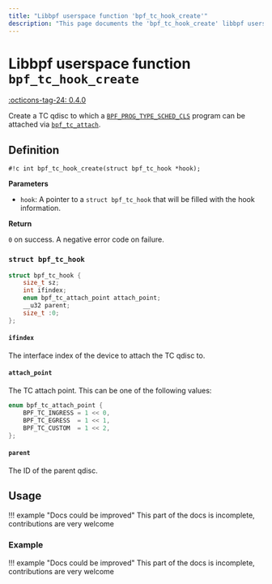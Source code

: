 ```yaml
---
title: "Libbpf userspace function 'bpf_tc_hook_create'"
description: "This page documents the 'bpf_tc_hook_create' libbpf userspace function, including its definition, usage, and examples."
---
```

# Libbpf userspace function `bpf_tc_hook_create`

<!-- [LIBBPF_TAG] -->
[:octicons-tag-24: 0.4.0](https://github.com/libbpf/libbpf/releases/tag/v0.4.0)
<!-- [/LIBBPF_TAG] -->

Create a TC qdisc to which a [`BPF_PROG_TYPE_SCHED_CLS`](../../../linux/program-type/BPF_PROG_TYPE_SCHED_CLS.md) program can be attached via [`bpf_tc_attach`](bpf_tc_attach.md).

## Definition

`#!c int bpf_tc_hook_create(struct bpf_tc_hook *hook);`

**Parameters**

- `hook`: A pointer to a `struct bpf_tc_hook` that will be filled with the hook information.

**Return**

`0` on success. A negative error code on failure.

### `struct bpf_tc_hook`

```c
struct bpf_tc_hook {
	size_t sz;
	int ifindex;
	enum bpf_tc_attach_point attach_point;
	__u32 parent;
	size_t :0;
};
```

#### `ifindex`

The interface index of the device to attach the TC qdisc to.

#### `attach_point`

The TC attach point. This can be one of the following values:

```c
enum bpf_tc_attach_point {
	BPF_TC_INGRESS = 1 << 0,
	BPF_TC_EGRESS  = 1 << 1,
	BPF_TC_CUSTOM  = 1 << 2,
};
```

#### `parent`

The ID of the parent qdisc.

## Usage

!!! example "Docs could be improved"
    This part of the docs is incomplete, contributions are very welcome

### Example

!!! example "Docs could be improved"
    This part of the docs is incomplete, contributions are very welcome
